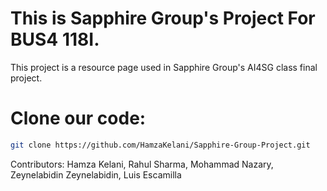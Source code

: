 # This is Sapphire Group's Project For BUS4 118I.
This project is a resource page used in Sapphire Group's AI4SG class final project.

# Clone our code: 
```bash
git clone https://github.com/HamzaKelani/Sapphire-Group-Project.git
```
Contributors: Hamza Kelani, Rahul Sharma, Mohammad Nazary, Zeynelabidin Zeynelabidin, Luis Escamilla
